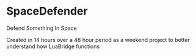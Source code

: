 SpaceDefender
================

Defend Something In Space

Created in 14 hours over a 48 hour period as a weekend project to better understand how LuaBridge functions
